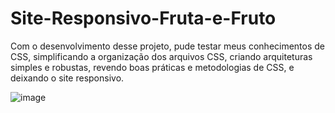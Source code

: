 # Site-Responsivo-Fruta-e-Fruto
 
Com o desenvolvimento desse projeto, pude testar meus conhecimentos de CSS, simplificando a organização dos arquivos CSS, criando arquiteturas simples e robustas, revendo boas práticas e metodologias de CSS, e deixando o site responsivo.

![image](https://user-images.githubusercontent.com/85269068/155542315-6c5cae4e-932b-496c-81d1-f981bfadff70.png)
